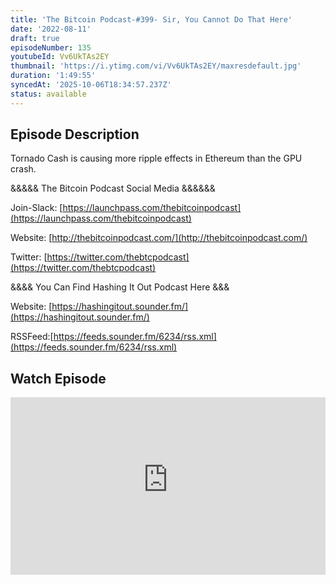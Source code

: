 ```yaml
---
title: 'The Bitcoin Podcast-#399- Sir, You Cannot Do That Here'
date: '2022-08-11'
draft: true
episodeNumber: 135
youtubeId: Vv6UkTAs2EY
thumbnail: 'https://i.ytimg.com/vi/Vv6UkTAs2EY/maxresdefault.jpg'
duration: '1:49:55'
syncedAt: '2025-10-06T18:34:57.237Z'
status: available
---
```

## Episode Description

Tornado Cash is causing more ripple effects in Ethereum than the GPU crash.  
  
&&&&& The Bitcoin Podcast Social Media &&&&&&  
Join-Slack: [https://launchpass.com/thebitcoinpodcast](https://launchpass.com/thebitcoinpodcast)  
Website: [http://thebitcoinpodcast.com/](http://thebitcoinpodcast.com/)  
Twitter: [https://twitter.com/thebtcpodcast](https://twitter.com/thebtcpodcast)  
  
&&&& You Can Find Hashing It Out Podcast Here &&&  
Website: [https://hashingitout.sounder.fm/](https://hashingitout.sounder.fm/)  
RSSFeed:[https://feeds.sounder.fm/6234/rss.xml](https://feeds.sounder.fm/6234/rss.xml)

## Watch Episode

<div style="position: relative; padding-bottom: 56.25%; height: 0; overflow: hidden;">
  <iframe
    src="https://www.youtube-nocookie.com/embed/Vv6UkTAs2EY"
    style="position: absolute; top: 0; left: 0; width: 100%; height: 100%;"
    frameborder="0"
    allow="accelerometer; autoplay; clipboard-write; encrypted-media; gyroscope; picture-in-picture"
    allowfullscreen
  ></iframe>
</div>

